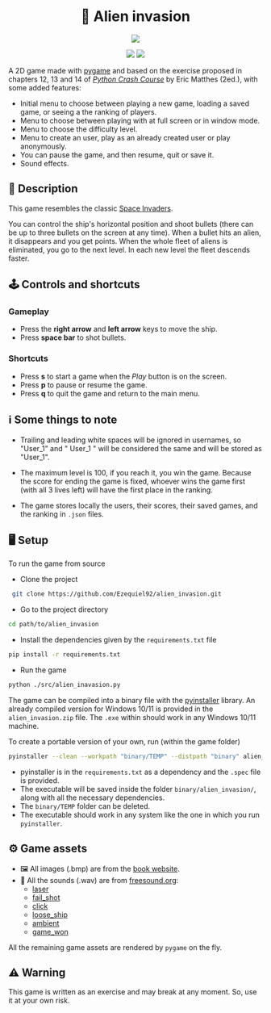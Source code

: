 <div align="center">
    <h1>👾 Alien invasion</h1>
</div>

<p align="center">
    <a href="https://www.python.org/"><img src="https://forthebadge.com/images/badges/made-with-python.svg"></a>
</p>

<p align="center">
    <a href="https://github.com/ezequiel92/alien_invasion/blob/main/LICENSE"><img src="https://img.shields.io/github/license/ezequiel92/alien_invasion?style=flat&logo=GNU&labelColor=2B2D2F"></a>
    <a href="https://www.codefactor.io/repository/github/ezequiel92/alien_invasion"><img src="https://img.shields.io/codefactor/grade/github/ezequiel92/alien_invasion?style=flat&logo=CodeFactor&labelColor=2B2D2F"></a>
</p>

A 2D game made with [pygame](https://www.pygame.org/) and based on the exercise proposed in chapters 12, 13 and 14 of [_Python Crash Course_](https://ehmatthes.github.io/pcc_2e/regular_index/) by Eric Matthes (2ed.), with some added features:

* Initial menu to choose between playing a new game, loading a saved game, or seeing a the ranking of players.
* Menu to choose between playing with at full screen or in window mode.
* Menu to choose the difficulty level.
* Menu to create an user, play as an already created user or play anonymously.
* You can pause the game, and then resume, quit or save it.
* Sound effects.

## 🚀 Description

This game resembles the classic [Space Invaders](https://en.wikipedia.org/wiki/Space_Invaders).

You can control the ship's horizontal position and shoot bullets (there can be up to three bullets on the screen at any time). When a bullet hits an alien, it disappears and you get points. When the whole fleet of aliens is eliminated, you go to the next level. In each new level the fleet descends faster.

## 🕹️ Controls and shortcuts

### Gameplay

* Press the **right arrow** and **left arrow** keys to move the ship.
* Press **space bar** to shot bullets.

### Shortcuts

* Press **s** to start a game when the _Play_ button is on the screen.
* Press **p** to pause or resume the game.
* Press **q** to quit the game and return to the main menu.

## ℹ️ Some things to note

* Trailing and leading white spaces will be ignored in usernames, so "User_1" and " User_1 " will be considered the same and will be stored as "User_1".

* The maximum level is 100, if you reach it, you win the game. Because the score for ending the game is fixed, whoever wins the game first (with all 3 lives left) will have the first place in the ranking.

* The game stores locally the users, their scores, their saved games, and the ranking in `.json` files.

## 🖥️ Setup

To run the game from source

* Clone the project

```bash
 git clone https://github.com/Ezequiel92/alien_invasion.git
```

* Go to the project directory

```bash
cd path/to/alien_invasion
```

* Install the dependencies given by the `requirements.txt` file

```bash
pip install -r requirements.txt
```

* Run the game

```bash
python ./src/alien_inavasion.py
```

The game can be compiled into a binary file with the [pyinstaller](https://www.pyinstaller.org/) library. An already compiled version for Windows 10/11 is provided in the `alien_invasion.zip` file. The `.exe` within should work in any Windows 10/11 machine.

To create a portable version of your own, run (within the game folder)

```sh
pyinstaller --clean --workpath "binary/TEMP" --distpath "binary" alien_invasion.spec
```

* pyinstaller is in the `requirements.txt` as a dependency and the `.spec` file is provided.
* The executable will be saved inside the folder `binary/alien_invasion/`, along with all the necessary dependencies.
* The `binary/TEMP` folder can be deleted.
* The executable should work in any system like the one in which you run `pyinstaller`.

## ⚙️ Game assets

* 🖼️ All images (.bmp) are from the [book website](https://ehmatthes.github.io/pcc_2e/).
* 🎵 All the sounds (.wav) are from [freesound.org](https://freesound.org/):
  * [laser](https://freesound.org/people/jobro/sounds/35684/)
  * [fail_shot](https://freesound.org/people/KlawyKogut/sounds/154934/)
  * [click](https://freesound.org/people/stijn/sounds/43676/)
  * [loose_ship](https://freesound.org/people/myfox14/sounds/382310/)
  * [ambient](https://freesound.org/people/joshuaempyre/sounds/251461/)
  * [game_won](https://freesound.org/people/LittleRobotSoundFactory/sounds/270404/)

All the remaining game assets are rendered by `pygame` on the fly.

## ⚠️ Warning

This game is written as an exercise and may break at any moment. So, use it at your own risk.
